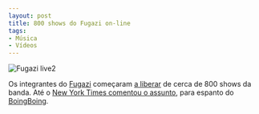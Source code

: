 ```yaml
---
layout: post
title: 800 shows do Fugazi on-line
tags:
- Música
- Vídeos
---
```


![Fugazi live2](http://caosordenado.com/wp-content/uploads/2011/11/fugazi-live2.jpg)

Os integrantes do [Fugazi](http://en.wikipedia.org/wiki/Fugazi) começaram [a liberar](http://www.dischord.com/session/new) de cerca de 800 shows da banda. Até o [New York Times comentou o assunto](http://www.nytimes.com/2011/11/26/arts/music/fugazi-live-series-a-post-punk-bands-archive-of-shows.html?_r=2&hp), para espanto do [BoingBoing](http://boingboing.net/2011/11/26/fugazi-on-nytimes-com-front-pa.html).

